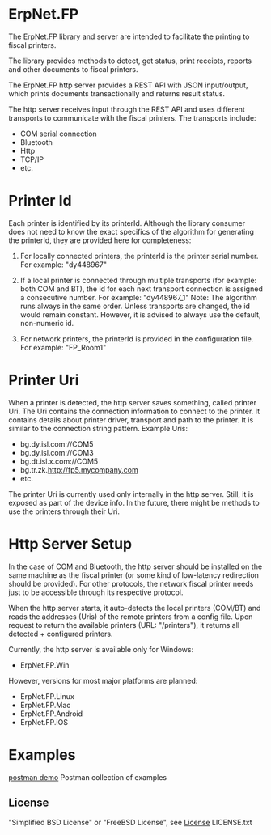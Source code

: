 # ErpNet.FP

The ErpNet.FP library and server are intended to facilitate the printing to fiscal printers.

The library provides methods to detect, get status, print receipts, reports and other documents to fiscal printers.

The ErpNet.FP http server provides a REST API with JSON input/output, which prints documents transactionally and returns result status.

The http server receives input through the REST API and uses different transports to communicate with the fiscal printers. The transports include:
* COM serial connection
* Bluetooth
* Http
* TCP/IP
* etc.

# Printer Id

Each printer is identified by its printerId. Although the library consumer does not need to know the exact specifics of the algorithm for generating the printerId, they are provided here for completeness:

1. For locally connected printers, the printerId is the printer serial number.
For example: "dy448967"

2. If a local printer is connected through multiple transports (for example: both COM and BT), the id for each next transport connection is assigned a consecutive number.
For example: "dy448967_1"
Note: The algorithm runs always in the same order. Unless transports are changed, the id would remain constant. However, it is advised to always use the default, non-numeric id.

3. For network printers, the printerId is provided in the configuration file.
For example: "FP_Room1"

# Printer Uri

When a printer is detected, the http server saves something, called printer Uri. The Uri contains the connection information to connect to the printer. It contains details about printer driver, transport and path to the printer. It is similar to the connection string pattern. Example Uris:
- bg.dy.isl.com://COM5
- bg.dy.isl.com://COM3
- bg.dt.isl.x.com://COM5
- bg.tr.zk.http://fp5.mycompany.com
- etc.

The printer Uri is currently used only internally in the http server. Still, it is exposed as part of the device info. In the future, there might be methods to use the printers through their Uri.

# Http Server Setup

In the case of COM and Bluetooth, the http server should be installed on the same machine as the fiscal printer (or some kind of low-latency redirection should be provided). For other protocols, the network fiscal printer needs just to be accessible through its respective protocol.

When the http server starts, it auto-detects the local printers (COM/BT) and reads the addresses (Uris) of the remote printers from a config file. Upon request to return the available printers (URL: "/printers"), it returns all detected + configured printers.

Currently, the http server is available only for Windows:
- ErpNet.FP.Win

However, versions for most major platforms are planned:
- ErpNet.FP.Linux
- ErpNet.FP.Mac
- ErpNet.FP.Android
- ErpNet.FP.iOS

# Examples 

[postman demo] Postman collection of examples

License
----
"Simplified BSD License" or "FreeBSD License", see [License] LICENSE.txt

[postman demo]: <https://documenter.getpostman.com/view/6751288/S1EJYMg5>
[License]: <https://raw.githubusercontent.com/erpnet/ErpNet.FP/master/LICENSE.txt>